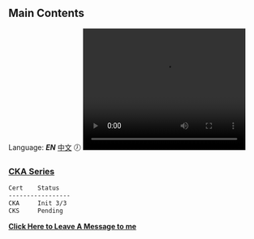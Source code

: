 ## Main Contents
Language: ***EN***  [中文](./README-ZH)
🕖
<video width="320" height="240" controls="controls" autoplay="autoplay" playsinline="playsinline">
  <source src="https://sharing.arvinsichuan.com/videos/ThinkDifferent.mp4" type="video/mp4">
</video>

### [CKA Series](./cka/way-to-cka)
```bash
Cert    Status  
-----------------
CKA     Init 3/3
CKS     Pending
```
**[Click Here to Leave A Message to me](https://github.com/ArvinSiChuan/blogs-by-arvinsichuan/issues/new?assignees=ArvinSiChuan&labels=&template=discuss-issue-template.md&title=)**
